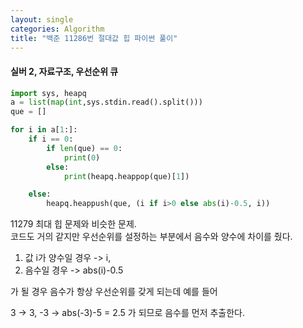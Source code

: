 ```yaml
---
layout: single
categories: Algorithm
title: "백준 11286번 절대값 힙 파이썬 풀이"
---
```

#### 실버 2, 자료구조, 우선순위 큐

```py
import sys, heapq
a = list(map(int,sys.stdin.read().split()))
que = []

for i in a[1:]:
    if i == 0:
        if len(que) == 0:
            print(0)
        else:
            print(heapq.heappop(que)[1])

    else:
        heapq.heappush(que, (i if i>0 else abs(i)-0.5, i))
```
11279 최대 힙 문제와 비슷한 문제.<br>
코드도 거의 같지만 우선순위를 설정하는 부분에서 음수와 양수에 차이를 줬다.<br>

1. 값 i가 양수일 경우 -> i, 
2. 음수일 경우 -> abs(i)-0.5

가 될 경우 음수가 항상 우선순위를 갖게 되는데 예를 들어<br>

3 -> 3,    -3 -> abs(-3)-5 = 2.5 가 되므로 음수를 먼저 추출한다. <br>